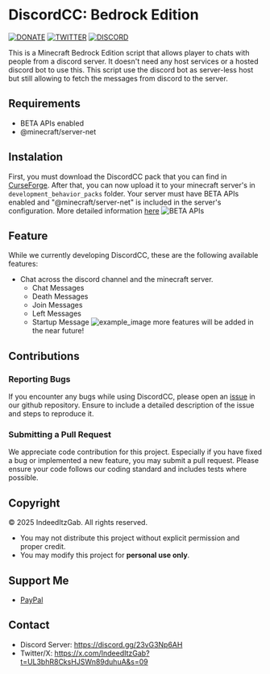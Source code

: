 # DiscordCC: Bedrock Edition
[![DONATE](https://img.shields.io/badge/Donate-PayPal-green.svg)](https://www.paypal.me/GabrielBondoc09)
[![TWITTER](https://img.shields.io/twitter/follow/IndeedItzGab)](https://x.com/IndeedItzGab?t=UL3bhR8CksHJSWn89duhuA&s=09)
[![DISCORD](https://badgen.net/badge/icon/discord?icon=discord&label)](https://discord.gg/23vG3Np6AH)

This is a Minecraft Bedrock Edition script that allows player to chats with people from a discord server. It doesn't need any host services or a hosted discord bot to use this. This script use the discord bot as server-less host but still allowing to fetch the messages from discord to the server.

## Requirements
- BETA APIs enabled
- @minecraft/server-net

## Instalation
First, you must download the DiscordCC pack that you can find in [CurseForge](https://www.curseforge.com/minecraft-bedrock/addons/discordcc). After that, you can now upload it to your minecraft server's in `development_behavior_packs` folder. Your server must have BETA APIs enabled and "@minecraft/server-net" is included in the server's configuration. More detailed information [here](docs/INSTALLATION.md)
![BETA APIs](docs/images/beta_apis.jpg)

## Feature
While we currently developing DiscordCC, these are the following available features:
- Chat across the discord channel and the minecraft server.
  - Chat Messages
  - Death Messages
  - Join Messages
  - Left Messages
  - Startup Message
![example_image](docs/images/example.png)
more features will be added in the near future!

## Contributions
### Reporting Bugs
If you encounter any bugs while using DiscordCC, please open an [issue](https://github.com/IndeedItzGab/DiscordCC/issues/new) in our github repository. Ensure to include a detailed description of the issue and steps to reproduce it.
### Submitting a Pull Request
We appreciate code contribution for this project. Especially if you have fixed a bug or implemented a new feature, you may submit a pull request.
Please ensure your code follows our coding standard and includes tests where possible.

## Copyright
© 2025 IndeedItzGab. All rights reserved.
- You may not distribute this project without explicit permission and proper credit.
- You may modify this project for **personal use only**.

## Support Me
- [PayPal](https://www.paypal.me/GabrielBondoc09)

## Contact
- Discord Server: https://discord.gg/23vG3Np6AH
- Twitter/X: https://x.com/IndeedItzGab?t=UL3bhR8CksHJSWn89duhuA&s=09